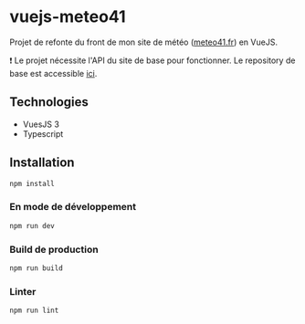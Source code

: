 # vuejs-meteo41

Projet de refonte du front de mon site de météo ([meteo41.fr](https://www.meteo41.fr)) en VueJS.

❗ Le projet nécessite l'API du site de base pour fonctionner. Le repository de base est accessible [ici](https://github.com/RusHiiii/meteo41).

## Technologies

- VuesJS 3
- Typescript

## Installation

```sh
npm install
```

### En mode de développement

```sh
npm run dev
```

### Build de production

```sh
npm run build
```

### Linter

```sh
npm run lint
```
